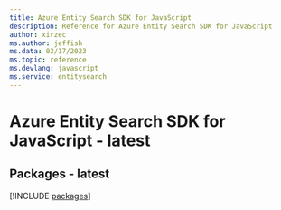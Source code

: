 ```yaml
---
title: Azure Entity Search SDK for JavaScript
description: Reference for Azure Entity Search SDK for JavaScript
author: xirzec
ms.author: jeffish
ms.data: 03/17/2023
ms.topic: reference
ms.devlang: javascript
ms.service: entitysearch
---
```

# Azure Entity Search SDK for JavaScript - latest
## Packages - latest
[!INCLUDE [packages](entity-search-index.md)]